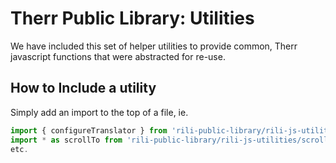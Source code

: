 # Therr Public Library: Utilities
We have included this set of helper utilities to provide common, Therr javascript functions that were abstracted for re-use.

## How to Include a utility
Simply add an import to the top of a file, ie.
```javascript
import { configureTranslator } from 'rili-public-library/rili-js-utilities/localization';
import * as scrollTo from 'rili-public-library/rili-js-utilities/scroll-to';
etc.
```